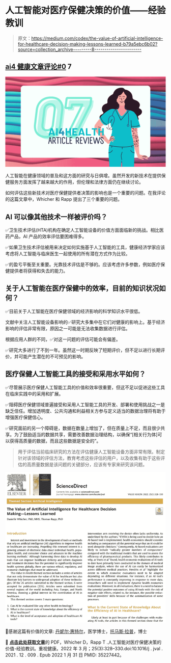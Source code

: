 # 人工智能对医疗保健决策的价值——经验教训

> 原文：<https://medium.com/codex/the-value-of-artificial-intelligence-for-healthcare-decision-making-lessons-learned-b79a5ebc6b02?source=collection_archive---------8----------------------->

## [ai4 健康文章评论#0](/@sahika.betul/key-considerations-for-the-use-of-artificial-intelligence-in-healthcare-and-clinical-research-d838774b2ccb?source=your_stories_page-------------------------------------) 7

![](img/588985f9cd936d71fbc64b17dab1091d.png)

人工智能在健康领域的普及和这方面的研究与日俱增。虽然开发的新技术在提供保健服务方面发挥了越来越大的作用，但伦理和法律方面仍在继续讨论。

如何评估这些新技术对医疗保健提供者决策的影响也是一个重要的问题。在我评论的这篇文章中，Whicher 和 Rapp 提出了三个重要的问题。

## AI 可以像其他技术一样被评价吗？

✅卫生技术评估(HTA)机构在确定人工智能设备的价值方面面临新的挑战。相比医药产品，AI 产品的效率评估要困难得多。

✅如果卫生技术评估被用来决定如何实施基于人工智能的工具，健康经济学家应该考虑将人工智能与临床医生一起使用的所有潜在方式作为比较。

✅的盈亏平衡至关重要。光靠技术评估是不够的。应该考虑许多参数，例如医疗保健提供者将获得和失去的能力。

## 关于人工智能在医疗保健中的效率，目前的知识状况如何？

✅目前关于人工智能在医疗保健领域的经济影响的科学知识水平很低。

文献中关注人工智能设备影响的✅研究大多集中在它们对健康的影响上。基于经济影响的评估非常有限，原因之一可能是无法收集数据进行评估。

根据应用人群的不同，✅对这一问题的评估可能会有偏差。

✅研究大多进行了不到一年。虽然这一时期反映了短期评价，但不足以进行长期评价，并可能产生潜在的不可预见的影响。

## 医疗保健人工智能工具的接受和采用水平如何？

✅尽管展示医疗保健人工智能工具的价值和效率很重要，但这不足以促进这些工具在临床实践中的采用和扩展。

✅阻碍医疗保健领域普遍接受和采用人工智能工具的开发、部署和使用挑战之一是缺乏信任。增加透明度、公共沟通和利益相关方参与定义适当的数据治理将有助于增强医疗保健信心。

✅研究面前的另一个障碍是，数据在数量上增加了，但在质量上不足，而且很少共享。为了鼓励适当的数据共享，需要改善数据治理结构，以确保“[相关行为体]可以获得高质量的数据，而且这些数据是安全的”。

> 用于评估当前临床研究的方法在评估健康人工智能设备方面非常有限。制定针对该领域的评估方法，教育考虑这些评估的用户，以及收集有助于这些评估的高质量数据是该问题的关键部分，应该有专家来研究该问题。

![](img/aea4f8ed7479567f1f86dab6532326d1.png)

🌺感谢这篇有价值的文章:
[丹妮尔·惠特尔](https://www.linkedin.com/feed/#)，医学博士，[托马斯·拉普](https://www.linkedin.com/feed/#)，博士

📑 [**点击此处获取文章**](https://www.valueinhealthjournal.com/action/showPdf?pii=S1098-3015%2822%2900012-2)的 PDF，Whicher D，Rapp T .人工智能对医疗保健决策的价值-经验教训。重视健康。2022 年 3 月；25(3):328–330.doi:10.1016/j . jval . 2021 . 12 . 009 . Epub 2022 1 月 31 日 PMID: 35227442。